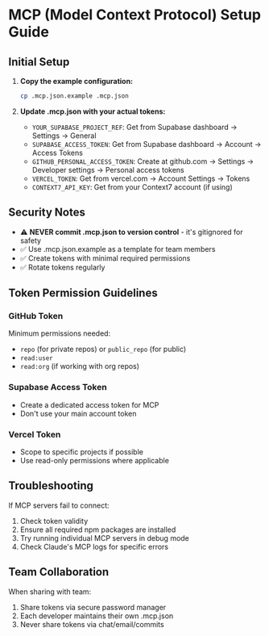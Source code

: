 # MCP (Model Context Protocol) Setup Guide

## Initial Setup

1. **Copy the example configuration:**
   ```bash
   cp .mcp.json.example .mcp.json
   ```

2. **Update .mcp.json with your actual tokens:**
   - `YOUR_SUPABASE_PROJECT_REF`: Get from Supabase dashboard → Settings → General
   - `SUPABASE_ACCESS_TOKEN`: Get from Supabase dashboard → Account → Access Tokens
   - `GITHUB_PERSONAL_ACCESS_TOKEN`: Create at github.com → Settings → Developer settings → Personal access tokens
   - `VERCEL_TOKEN`: Get from vercel.com → Account Settings → Tokens
   - `CONTEXT7_API_KEY`: Get from your Context7 account (if using)

## Security Notes

- ⚠️ **NEVER commit .mcp.json to version control** - it's gitignored for safety
- ✅ Use .mcp.json.example as a template for team members
- ✅ Create tokens with minimal required permissions
- ✅ Rotate tokens regularly

## Token Permission Guidelines

### GitHub Token
Minimum permissions needed:
- `repo` (for private repos) or `public_repo` (for public)
- `read:user`
- `read:org` (if working with org repos)

### Supabase Access Token
- Create a dedicated access token for MCP
- Don't use your main account token

### Vercel Token
- Scope to specific projects if possible
- Use read-only permissions where applicable

## Troubleshooting

If MCP servers fail to connect:
1. Check token validity
2. Ensure all required npm packages are installed
3. Try running individual MCP servers in debug mode
4. Check Claude's MCP logs for specific errors

## Team Collaboration

When sharing with team:
1. Share tokens via secure password manager
2. Each developer maintains their own .mcp.json
3. Never share tokens via chat/email/commits